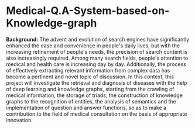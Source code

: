# Medical-Q.A-System-based-on-Knowledge-graph

__Background:__
The advent and evolution of search engines have significantly enhanced the ease and convenience in people's daily lives, but with the increasing refinement of people's needs, the precision of search content is also increasingly required. Among many search fields, people's attention to medical and health care is increasing day by day. Additionally, the process of effectively extracting relevant information from complex data has become a pertinent and novel topic of discussion. In this context, this project will investigate the retrieval and diagnosis of diseases with the help of deep learning and knowledge graphs, starting from the crawling of medical information, the storage of triads, the construction of knowledge graphs to the recognition of entities, the analysis of semantics and the implementation of question and answer functions, so as to make a contribution to the field of medical consultation on the basis of appropriate innovation.
